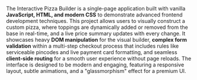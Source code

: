 The Interactive Pizza Builder is a single-page application built with vanilla **JavaScript, HTML, and modern CSS** to demonstrate advanced frontend development techniques. This project allows users to visually construct a custom pizza, where toppings are dynamically added or removed from the base in real-time, and a live price summary updates with every change. It showcases heavy **DOM manipulation** for the visual builder, **complex form validation** within a multi-step checkout process that includes rules like serviceable pincodes and live payment card formatting, and seamless **client-side routing** for a smooth user experience without page reloads. The interface is designed to be modern and engaging, featuring a responsive layout, subtle animations, and a "glassmorphism" effect for a premium UI.
